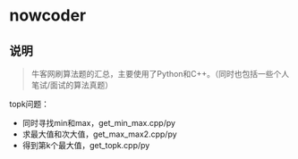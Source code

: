 # nowcoder
## 说明

> 牛客网刷算法题的汇总，主要使用了Python和C++。（同时也包括一些个人笔试/面试的算法真题）

topk问题：

- 同时寻找min和max，get_min_max.cpp/py
- 求最大值和次大值，get_max_max2.cpp/py
- 得到第k个最大值，get_topk.cpp/py